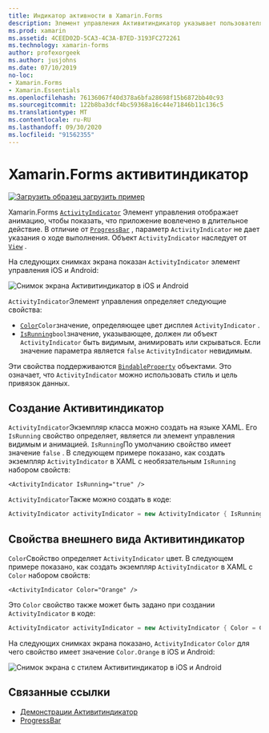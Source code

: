 ```yaml
---
title: Индикатор активности в Xamarin.Forms
description: Элемент управления Активитиндикатор указывает пользователям, что приложение вовлечено в длительное действие без указания хода выполнения. В этой статье объясняется, как использовать Активитиндикатор в XAML и коде.
ms.prod: xamarin
ms.assetid: 4CEED02D-5CA3-4C3A-B7ED-3193FC272261
ms.technology: xamarin-forms
author: profexorgeek
ms.author: jusjohns
ms.date: 07/10/2019
no-loc:
- Xamarin.Forms
- Xamarin.Essentials
ms.openlocfilehash: 76136067f40d378a6bfa28698f15b6872bb40c93
ms.sourcegitcommit: 122b8ba3dcf4bc59368a16c44e71846b11c136c5
ms.translationtype: MT
ms.contentlocale: ru-RU
ms.lasthandoff: 09/30/2020
ms.locfileid: "91562355"
---
```

# <a name="no-locxamarinforms-activityindicator"></a>Xamarin.Forms активитиндикатор
[![Загрузить образец](~/media/shared/download.png) загрузить пример](https://docs.microsoft.com/samples/xamarin/xamarin-forms-samples/userinterface-activityindicatordemos/)

Xamarin.Forms [`ActivityIndicator`](xref:Xamarin.Forms.ActivityIndicator) Элемент управления отображает анимацию, чтобы показать, что приложение вовлечено в длительное действие. В отличие от [`ProgressBar`](xref:Xamarin.Forms.ProgressBar) , параметр `ActivityIndicator` не дает указания о ходе выполнения. Объект `ActivityIndicator` наследует от [`View`](xref:Xamarin.Forms.View) .

На следующих снимках экрана показан `ActivityIndicator` элемент управления iOS и Android:

![Снимок экрана Активитиндикатор в iOS и Android](activityindicator-images/activityindicators-default.png "Снимок экрана Активитиндикатор в iOS и Android")

`ActivityIndicator`Элемент управления определяет следующие свойства:

* [`Color`](xref:Xamarin.Forms.ActivityIndicator.Color)`Color`значение, определяющее цвет дисплея `ActivityIndicator` .
* [`IsRunning`](xref:Xamarin.Forms.ActivityIndicator.IsRunning)`bool`значение, указывающее, должен ли объект `ActivityIndicator` быть видимым, анимировать или скрываться. Если значение параметра является `false` `ActivityIndicator` невидимым.

Эти свойства поддерживаются [`BindableProperty`](xref:Xamarin.Forms.BindableProperty) объектами. Это означает, что `ActivityIndicator` можно использовать стиль и цель привязок данных.

## <a name="create-an-activityindicator"></a>Создание Активитиндикатор

`ActivityIndicator`Экземпляр класса можно создать на языке XAML. Его `IsRunning` свойство определяет, является ли элемент управления видимым и анимацией. `IsRunning`По умолчанию свойство имеет значение `false` . В следующем примере показано, как создать экземпляр `ActivityIndicator` в XAML с необязательным `IsRunning` набором свойств:

```xaml
<ActivityIndicator IsRunning="true" />
```

`ActivityIndicator`Также можно создать в коде:

```csharp
ActivityIndicator activityIndicator = new ActivityIndicator { IsRunning = true };
```

## <a name="activityindicator-appearance-properties"></a>Свойства внешнего вида Активитиндикатор

`Color`Свойство определяет `ActivityIndicator` цвет. В следующем примере показано, как создать экземпляр `ActivityIndicator` в XAML с `Color` набором свойств:

```xaml
<ActivityIndicator Color="Orange" />
```

Это `Color` свойство также может быть задано при создании `ActivityIndicator` в коде:

```csharp
ActivityIndicator activityIndicator = new ActivityIndicator { Color = Color.Orange };
```

На следующих снимках экрана показано, `ActivityIndicator` `Color` для чего свойство имеет значение `Color.Orange` в iOS и Android:

![Снимок экрана с стилем Активитиндикатор в iOS и Android](activityindicator-images/activityindicators-styled.png "Снимок экрана с стилем Активитиндикатор в iOS и Android")

## <a name="related-links"></a>Связанные ссылки

* [Демонстрации Активитиндикатор](/samples/xamarin/xamarin-forms-samples/userinterface-activityindicatordemos/)
* [ProgressBar](~/xamarin-forms/user-interface/progressbar.md)